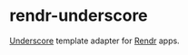 rendr-underscore
================

[Underscore](http://underscorejs.org/) template adapter for [Rendr](https://github.com/rendrjs/rendr) apps.
